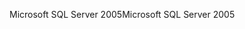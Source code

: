 <span data-ttu-id="2bed6-101">Microsoft SQL Server 2005</span><span class="sxs-lookup"><span data-stu-id="2bed6-101">Microsoft SQL Server 2005</span></span>